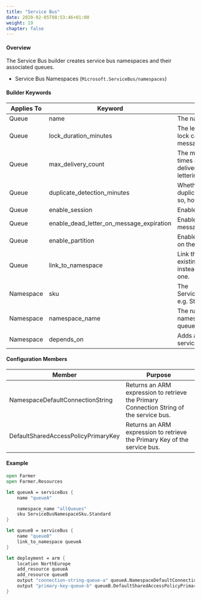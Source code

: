 ```yaml
---
title: "Service Bus"
date: 2020-02-05T08:53:46+01:00
weight: 19
chapter: false
---
```


#### Overview
The Service Bus builder creates service bus namespaces and their associated queues.

* Service Bus Namespaces (`Microsoft.ServiceBus/namespaces`)

#### Builder Keywords

| Applies To | Keyword | Purpose |
|-|-|-|
| Queue | name | The name of the queue. |
| Queue | lock_duration_minutes | The length of time that a lock can be held on a message. |
| Queue | max_delivery_count | The maximum number of times a message can be delivered before dead lettering. |
| Queue | duplicate_detection_minutes | Whether to enable duplicate detection, and if so, how long to check for. |
| Queue | enable_session | Enables session support. |
| Queue | enable_dead_letter_on_message_expiration | Enables dead lettering of messages that expire. |
| Queue | enable_partition | Enables partition support on the queue. |
| Queue | link_to_namespace | Link this queue to an existing namespace instead of creating a new one. |
| Namespace | sku | The ServiceBusNamespaceSku e.g. Standard |
| Namespace | namespace_name | The name of the namespace that holds the queue. |
| Namespace | depends_on | Adds a resource that the service bus depends on. |

#### Configuration Members

| Member | Purpose |
|-|-|
| NamespaceDefaultConnectionString  | Returns an ARM expression to retrieve the Primary Connection String of the service bus. |
| DefaultSharedAccessPolicyPrimaryKey | Returns an ARM expression to retrieve the Primary Key of the service bus. |

#### Example

```fsharp
open Farmer
open Farmer.Resources

let queueA = serviceBus {
    name "queueA"

    namespace_name "allQueues"
    sku ServiceBusNamespaceSku.Standard
}

let queueB = serviceBus {
    name "queueB"
    link_to_namespace queueA
}

let deployment = arm {
    location NorthEurope
    add_resource queueA
    add_resource queueB
    output "connection-string-queue-a" queueA.NamespaceDefaultConnectionString
    output "primary-key-queue-b" queueB.DefaultSharedAccessPolicyPrimaryKey
}
```